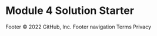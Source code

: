 
<!DOCTYPE html>
<html>
<head>
  <meta charset="utf-8">
  <title>Module 4 Solution Starter</title>
  <script>
    var names = []; // DO NOT REMOVE
  </script>
  <script src="SpeakHello.js"></script>
  <script src="SpeakGoodBye.js"></script>
  <script src="script.js"></script>
</head>
<body>
  <h1>Module 4 Solution Starter</h1>
</body>
</html>
Footer
© 2022 GitHub, Inc.
Footer navigation
Terms
Privacy
